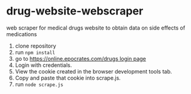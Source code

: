 # drug-website-webscraper
web scraper for medical drugs website to obtain data on side effects of medications

1. clone repository
2. run `npm install`
3. go to [https://online.epocrates.com/drugs login page](https://www.epocrates.com/login)
4. Login with credentials. 
5. View the cookie created in the browser development tools tab.
6. Copy and paste that cookie into scrape.js.
7. run `node scrape.js`
